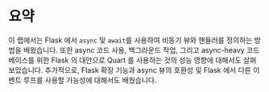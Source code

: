 # 요약

이 랩에서는 Flask 에서 `async` 및 `await`를 사용하여 비동기 뷰와 핸들러를 정의하는 방법을 배웠습니다. 또한 async 코드 사용, 백그라운드 작업, 그리고 async-heavy 코드베이스를 위한 Flask 의 대안으로 Quart 를 사용하는 것의 성능 영향에 대해서도 살펴보았습니다. 추가적으로, Flask 확장 기능과 async 뷰의 호환성 및 Flask 에서 다른 이벤트 루프를 사용할 가능성에 대해서도 배웠습니다.
